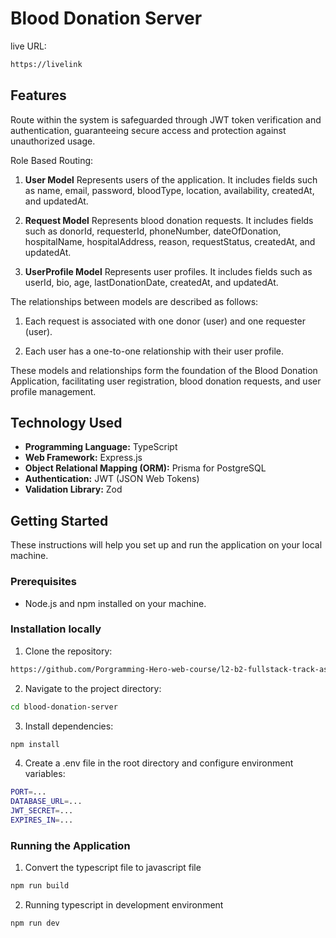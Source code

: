 # Blood Donation Server

live URL:

```bash
https://livelink
```

## Features

Route within the system is safeguarded through JWT token verification and authentication, guaranteeing secure access and protection against unauthorized usage.

Role Based Routing:

1. **User Model**
   Represents users of the application. It includes fields such as name, email, password, bloodType, location, availability, createdAt, and updatedAt.

2. **Request Model**
   Represents blood donation requests. It includes fields such as donorId, requesterId, phoneNumber, dateOfDonation, hospitalName, hospitalAddress, reason, requestStatus, createdAt, and updatedAt.

3. **UserProfile Model**
   Represents user profiles. It includes fields such as userId, bio, age, lastDonationDate, createdAt, and updatedAt.

The relationships between models are described as follows:

1. Each request is associated with one donor (user) and one requester (user).

2. Each user has a one-to-one relationship with their user profile.

These models and relationships form the foundation of the Blood Donation Application, facilitating user registration, blood donation requests, and user profile management.

## Technology Used

- **Programming Language:** TypeScript
- **Web Framework:** Express.js
- **Object Relational Mapping (ORM):** Prisma for PostgreSQL
- **Authentication:** JWT (JSON Web Tokens)
- **Validation Library:** Zod

## Getting Started

These instructions will help you set up and run the application on your local machine.

### Prerequisites

- Node.js and npm installed on your machine.

### Installation locally

1. Clone the repository:

```bash
https://github.com/Porgramming-Hero-web-course/l2-b2-fullstack-track-assignment-8-NaimurAlltime.git
```

2. Navigate to the project directory:

```bash
cd blood-donation-server
```

3. Install dependencies:

```bash
npm install
```

4. Create a .env file in the root directory and configure environment variables:

```bash
PORT=...
DATABASE_URL=...
JWT_SECRET=...
EXPIRES_IN=...
```

### Running the Application

1. Convert the typescript file to javascript file

```bash
npm run build
```

2. Running typescript in development environment

```bash
npm run dev
```
